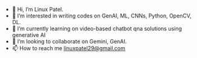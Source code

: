 - 👋 Hi, I’m Linux Patel.
- 👀 I’m interested in writing codes on GenAI, ML, CNNs, Python, OpenCV, DL.
- 🌱 I’m currently learning on video-based chatbot qna solutions using generative AI
- 💞️ I’m looking to collaborate on Gemini, GenAI.
- 📫 How to reach me linuxpatel29@gmail.com

<!---
lpatel29/lpatel29 is a ✨ special ✨ repository because its `README.md` (this file) appears on your GitHub profile.
You can click the Preview link to take a look at your changes.
--->
